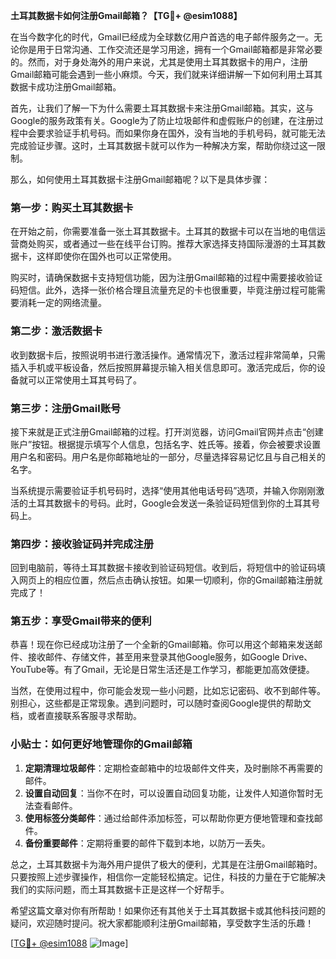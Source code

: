 **土耳其数据卡如何注册Gmail邮箱？【TG💪+ @esim1088】**

在当今数字化的时代，Gmail已经成为全球数亿用户首选的电子邮件服务之一。无论你是用于日常沟通、工作交流还是学习用途，拥有一个Gmail邮箱都是非常必要的。然而，对于身处海外的用户来说，尤其是使用土耳其数据卡的用户，注册Gmail邮箱可能会遇到一些小麻烦。今天，我们就来详细讲解一下如何利用土耳其数据卡成功注册Gmail邮箱。

首先，让我们了解一下为什么需要土耳其数据卡来注册Gmail邮箱。其实，这与Google的服务政策有关。Google为了防止垃圾邮件和虚假账户的创建，在注册过程中会要求验证手机号码。而如果你身在国外，没有当地的手机号码，就可能无法完成验证步骤。这时，土耳其数据卡就可以作为一种解决方案，帮助你绕过这一限制。

那么，如何使用土耳其数据卡注册Gmail邮箱呢？以下是具体步骤：

### **第一步：购买土耳其数据卡**

在开始之前，你需要准备一张土耳其数据卡。土耳其的数据卡可以在当地的电信运营商处购买，或者通过一些在线平台订购。推荐大家选择支持国际漫游的土耳其数据卡，这样即使你在国外也可以正常使用。

购买时，请确保数据卡支持短信功能，因为注册Gmail邮箱的过程中需要接收验证码短信。此外，选择一张价格合理且流量充足的卡也很重要，毕竟注册过程可能需要消耗一定的网络流量。

### **第二步：激活数据卡**

收到数据卡后，按照说明书进行激活操作。通常情况下，激活过程非常简单，只需插入手机或平板设备，然后按照屏幕提示输入相关信息即可。激活完成后，你的设备就可以正常使用土耳其号码了。

### **第三步：注册Gmail账号**

接下来就是正式注册Gmail邮箱的过程。打开浏览器，访问Gmail官网并点击“创建账户”按钮。根据提示填写个人信息，包括名字、姓氏等。接着，你会被要求设置用户名和密码。用户名是你邮箱地址的一部分，尽量选择容易记忆且与自己相关的名字。

当系统提示需要验证手机号码时，选择“使用其他电话号码”选项，并输入你刚刚激活的土耳其数据卡的号码。此时，Google会发送一条验证码短信到你的土耳其号码上。

### **第四步：接收验证码并完成注册**

回到电脑前，等待土耳其数据卡接收到验证码短信。收到后，将短信中的验证码填入网页上的相应位置，然后点击确认按钮。如果一切顺利，你的Gmail邮箱注册就完成了！

### **第五步：享受Gmail带来的便利**

恭喜！现在你已经成功注册了一个全新的Gmail邮箱。你可以用这个邮箱来发送邮件、接收邮件、存储文件，甚至用来登录其他Google服务，如Google Drive、YouTube等。有了Gmail，无论是日常生活还是工作学习，都能更加高效便捷。

当然，在使用过程中，你可能会发现一些小问题，比如忘记密码、收不到邮件等。别担心，这些都是正常现象。遇到问题时，可以随时查阅Google提供的帮助文档，或者直接联系客服寻求帮助。

### **小贴士：如何更好地管理你的Gmail邮箱**

1. **定期清理垃圾邮件**：定期检查邮箱中的垃圾邮件文件夹，及时删除不再需要的邮件。
2. **设置自动回复**：当你不在时，可以设置自动回复功能，让发件人知道你暂时无法查看邮件。
3. **使用标签分类邮件**：通过给邮件添加标签，可以帮助你更方便地管理和查找邮件。
4. **备份重要邮件**：定期将重要的邮件下载到本地，以防万一丢失。

总之，土耳其数据卡为海外用户提供了极大的便利，尤其是在注册Gmail邮箱时。只要按照上述步骤操作，相信你一定能轻松搞定。记住，科技的力量在于它能解决我们的实际问题，而土耳其数据卡正是这样一个好帮手。

希望这篇文章对你有所帮助！如果你还有其他关于土耳其数据卡或其他科技问题的疑问，欢迎随时提问。祝大家都能顺利注册Gmail邮箱，享受数字生活的乐趣！

[[TG💪+ @esim1088](https://t.me/s/esim1088) ![Image](https://i.postimg.cc/4NQfJmqS/Snipaste-2025-05-13-00-14-12.png)]